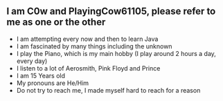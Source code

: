 ## I am C0w and PlayingCow61105, please refer to me as one or the other

- I am attempting every now and then to learn Java
- I am fascinated by many things including the unknown
- I play the Piano, which is my main hobby (I play around 2 hours a day, every day)
- I listen to a lot of Aerosmith, Pink Floyd and Prince
- I am 15 Years old
- My pronouns are He/Him
- Do not try to reach me, I made myself hard to reach for a reason
<!--
**PlayingCow61105/PlayingCow61105** is a ✨ _special_ ✨ repository because its `README.md` (this file) appears on your GitHub profile.

Here are some ideas to get you started:

- 🔭 I’m currently working on ...
- 🌱 I’m currently learning ...
- 👯 I’m looking to collaborate on ...
- 🤔 I’m looking for help with ...
- 💬 Ask me about ...
- 📫 How to reach me: ...
- 😄 Pronouns: ...
- ⚡ Fun fact: ...
-->
